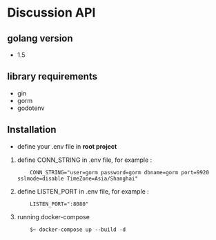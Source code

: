 # Discussion API

## golang version 
- 1.5

## library requirements
- gin
- gorm
- godotenv

## Installation
* define your .env file in <b>root project</b>
1. define CONN_STRING in .env file, for example :    
    ```shell
        CONN_STRING="user=gorm password=gorm dbname=gorm port=9920 sslmode=disable TimeZone=Asia/Shanghai"
    ```
2. define LISTEN_PORT in .env file, for example : 
    ```shell
        LISTEN_PORT=":8080"
    ```
3. running docker-compose
    ```shell
        $~ docker-compose up --build -d
    ```
